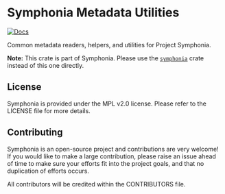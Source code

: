 # Symphonia Metadata Utilities

[![Docs](https://docs.rs/symphonia-metadata/badge.svg)](https://docs.rs/symphonia-metadata)

Common metadata readers, helpers, and utilities for Project Symphonia.

**Note:** This crate is part of Symphonia. Please use the [`symphonia`](https://crates.io/crates/symphonia) crate instead of this one directly.

## License

Symphonia is provided under the MPL v2.0 license. Please refer to the LICENSE file for more details.

## Contributing

Symphonia is an open-source project and contributions are very welcome! If you would like to make a large contribution, please raise an issue ahead of time to make sure your efforts fit into the project goals, and that no duplication of efforts occurs.

All contributors will be credited within the CONTRIBUTORS file.
